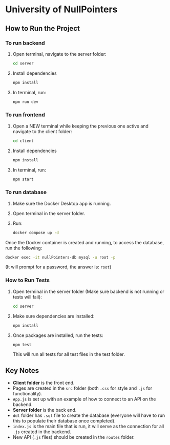 # University of NullPointers

## How to Run the Project

### To run backend

1. Open terminal, navigate to the server folder:

   ```bash
   cd server
   ```
2. Install dependencies

   ```bash
   npm install
   ```
   
3. In terminal, run:

   ```bash
   npm run dev
   ```

### To run frontend

1. Open a NEW terminal while keeping the previous one active and navigate to the client folder:

   ```bash
   cd client
   ```

2. Install dependencies

   
   ```bash
   npm install
   ```

3. In terminal, run:

   ```bash
   npm start
   ```

### To run database

1. Make sure the Docker Desktop app is running.
2. Open terminal in the server folder.
3. Run:

   ```bash
   docker compose up -d
   ```

Once the Docker container is created and running, to access the database, run the following:

```bash
docker exec -it nullPointers-db mysql -u root -p
```

(It will prompt for a password, the answer is: `root`)

### How to Run Tests

1. Open terminal in the server folder (Make sure backend is not running or tests will fail):

   ```bash
   cd server
   ```

2. Make sure dependencies are installed:

   ```bash
   npm install
   ```

3. Once packages are installed, run the tests:

   ```bash
   npm test
   ```

   This will run all tests for all test files in the test folder.

## Key Notes

- **Client folder** is the front end.
- Pages are created in the `src` folder (both `.css` for style and `.js` for functionality).
- `App.js` is set up with an example of how to connect to an API on the backend.
- **Server folder** is the back end.
- `ddl` folder has `.sql` file to create the database (everyone will have to run this to populate their database once completed).
- `index.js` is the main file that is run, it will serve as the connection for all `.js` created in the backend.
- New API (`.js` files) should be created in the `routes` folder.

